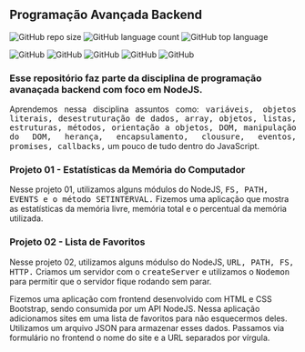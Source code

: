 <!-- ### <img src="https://raw.githubusercontent.com/alexnaiman/alexnaiman/master/resources/welcomeglitch.gif" width="100px" /> -->

## Programação Avançada Backend

![GitHub repo size](https://img.shields.io/github/repo-size/aluiziocatao/backend-avancado?style=for-the-badge)
![GitHub language count](https://img.shields.io/github/languages/count/aluiziocatao/backend-avancado?style=for-the-badge)
![GitHub top language](https://img.shields.io/github/languages/top/aluiziocatao/backend-avancado?style=for-the-badge)
<br>

![GitHub](https://img.shields.io/badge/HTML5-E34F26?style=for-the-badge&logo=html5&logoColor=white)
![GitHub](https://img.shields.io/badge/Bootstrap-563D7C?style=for-the-badge&logo=bootstrap&logoColor=white)
![GitHub](https://img.shields.io/badge/JavaScript-323330?style=for-the-badge&logo=javascript&logoColor=F7DF1E)
![GitHub](https://img.shields.io/badge/Node.js-339933?style=for-the-badge&logo=nodedotjs&logoColor=white)
![GitHub](https://img.shields.io/badge/MongoDB-4EA94B?style=for-the-badge&logo=mongodb&logoColor=white)

<!-- ![GitHub pull requests](https://img.shields.io/github/issues-pr-raw/aluiziocatao/backend-avancado)
![GitHub closed pull requests](https://img.shields.io/github/issues-pr-closed-raw/aluiziocatao/backend-avancado) -->

### Esse repositório faz parte da disciplina de programação avanaçada backend com foco em NodeJS.

<p align="justify">
    Aprendemos nessa disciplina assuntos como: <samp>variáveis, objetos literais, desestruturação de dados, array, objetos, listas, estruturas, métodos, orientação a objetos, DOM, manipulação do DOM, herança, encapsulamento, clousure, eventos, promises, callbacks,</samp> um pouco de tudo dentro do JavaScript.
</p>

### Projeto 01 - Estatísticas da Memória do Computador

<p>
    Nesse projeto 01, utilizamos alguns módulos do NodeJS, <samp>FS, PATH, EVENTS e o método SETINTERVAL.</samp> Fizemos uma aplicação que mostra as estatísticas da memória livre, memória total e o percentual da memória utilizada.  
</p>

### Projeto 02 - Lista de Favoritos

<p>
    Nesse projeto 02, utilizamos alguns módulso do NodeJS, <samp>URL, PATH, FS, HTTP.</samp> Criamos um servidor com o <samp>createServer</samp> e utilizamos o <samp>Nodemon</samp> para permitir que o servidor fique rodando sem parar.
</p>
<p>
    Fizemos uma aplicação com frontend desenvolvido com HTML e CSS Bootstrap, sendo consumida por um API NodeJS. Nessa aplicação adicionamos sites em uma lista de favoritos para não esquecermos deles. Utilizamos um arquivo JSON para armazenar esses dados. Passamos via formulário no frontend o nome do site e a URL separados por vírgula.
</p>
